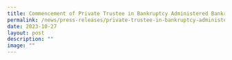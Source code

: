 ```yaml
---
title: Commencement of Private Trustee in Bankruptcy Administered Bankruptcy Regime
permalink: /news/press-releases/private-trustee-in-bankruptcy-administered-bankruptcy-regime/
date: 2023-10-27
layout: post
description: ""
image: ""
---
```

